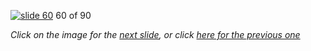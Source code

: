 [![slide 60](https://dl.dropboxusercontent.com/u/2977490/presentations/cookbook/img60.jpg)](61.md)
60 of 90

_Click on the image for the [next slide](61.md), or click [here for the previous one](59.md)_